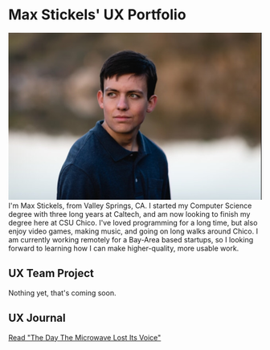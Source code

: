 # Max Stickels' UX Portfolio

![Picture of Me](/assets/portraitphoto.JPG)
I'm Max Stickels, from Valley Springs, CA. I started my Computer Science degree with three long years at Caltech, and am now looking to finish my degree here at CSU Chico. I've loved programming for a long time, but also enjoy video games, making music, and going on long walks around Chico. I am currently working remotely for a Bay-Area based startups, so I looking forward to learning how I can make higher-quality, more usable work.

## UX Team Project

Nothing yet, that's coming soon.

## UX Journal

[Read "The Day The Microwave Lost Its Voice"](j01/)
